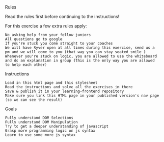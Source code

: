 Rules

Read the rules first before continuing to the instructions!

For this exercise a few extra rules apply:

    No asking help from your fellow juniors
    All questions go to google
    If you're stuck you come straight to your coaches
    We will have Ryver open at all times during this exercise, send us a pm and we will come to you (that way you can stay seated smile )
    Whenever you're stuck on logic, you are allowed to use the whiteboard and do an explanation in group (this is the only way you are allowed to help each other)

Instructions

    Load in this html page and this stylesheet
    Read the instructions and solve all the exercises in there
    Save & publish it in your learning-frontend repository
    Make sure you link this HTML page in your published version's nav page (so we can see the result)

Goals

    Fully understand DOM Selections
    Fully understand DOM Manipulation
    Try to get a deeper understanding of javascript
    Grasp more programming logic on js syntax
    Learn to use some more js syntax
